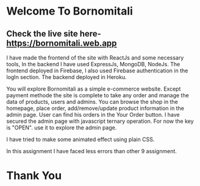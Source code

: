 # Welcome To Bornomitali
## Check the live site here-  https://bornomitali.web.app

I have made the frontend of the site with ReactJs and some necessary tools, In the backend I have used ExpressJs, MongoDB, NodeJs.
The frontend deployed in Firebase, I also used Firebase authentication in the logIn section. 
The backend deployed in Heroku.

You will explore Bornomitali as a simple e-commerce website. Except payment methode the site is complete to take any order and manage the data of products, users and admins. You can browse the shop in the homepage, place order, add/remove/update product information in the admin page. User can find his orders in the Your Order button. I have secured the admin page with javascript ternary operation. For now the key is "OPEN". use it to explore the admin page.

I have tried to make some animated effect using plain CSS.

In this assignment I have faced less errors than other 9 assignment. 


# Thank You 
